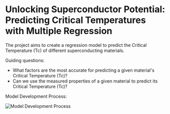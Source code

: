 # Unlocking Superconductor Potential: Predicting Critical Temperatures with Multiple Regression

The project aims to create a regression model to predict the Critical Temperature (Tc) of different superconducting materials.

Guiding questions:​

- What factors are the most accurate for predicting a given material's Critical Temperature (Tc)?​
- Can we use the measured properties of a given material to predict its Critical Temperature (Tc)?​

Model Development Process:

![Model Development Process](https://github.com/yildiramdsa/unlocking_superconductor_potential_predicting_critical_temperatures_with_multiple_regression/blob/main/images/our_model_development_process.png)

